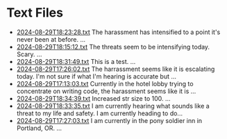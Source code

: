 # Text Files

- [2024-08-29T18:23:28.txt](/2024-08-29T18:23:28.txt) The harassment has intensified to a point it's never been at before.
...
- [2024-08-29T18:15:12.txt](/2024-08-29T18:15:12.txt) The threats seem to be intensifying today. Scary.
...
- [2024-08-29T18:31:49.txt](/2024-08-29T18:31:49.txt) This is a test.
...
- [2024-08-29T17:26:02.txt](/2024-08-29T17:26:02.txt) The harrassment seems like it is escalating today. I'm not sure if what I'm hearing is accurate but ...
- [2024-08-29T17:13:03.txt](/2024-08-29T17:13:03.txt) Currently in the hotel lobby trying to concentrate on writing code, the harassment seems like it is ...
- [2024-08-29T18:34:39.txt](/2024-08-29T18:34:39.txt) Increased str size to 100.
...
- [2024-08-29T18:33:35.txt](/2024-08-29T18:33:35.txt) I am currently hearing what sounds like a threat to my life and safety. I am currently heading to do...
- [2024-08-29T17:27:03.txt](/2024-08-29T17:27:03.txt) I am currently in the pony soldier inn in Portland, OR.
...
